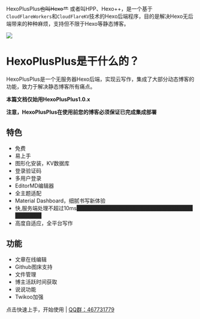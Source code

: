 ﻿---
home: true
heroImage: https://cdn.jsdelivr.net/gh/HexoPlusPlus/CDN@master/doc_img/icon.png
actionText: 快速上手
actionLink: /start/
features:
- title: 方便
  details: 多后端无缝衔接，以最少的配置帮助你专注于写作。
- title: Workers驱动
  details: 享受世界上最快的JS引擎-GoogleV8，在10ms之内完成难以匹及的事情。
- title: 多功能
  details: 完美解决Hexo做为静态博客无后端的痛苦，包括后端写作、文件管理、微语系统。
footer: MIT Licensed | ChenYFan 2021-永远
---
<style>
span.heimu a.external,span.heimu a.external:visited,span.heimu a.extiw,span.heimu a.extiw:visited {
    color: #252525
}

.heimu,.heimu a,a .heimu,.heimu a.new {
    background-color: #252525;
    color: #252525;
    text-shadow: none
}

body:not(.heimu_toggle_on) .heimu:hover,body:not(.heimu_toggle_on) .heimu:active,body:not(.heimu_toggle_on) .heimu.off {
    transition: color .13s linear;
    color: #fff
}

body:not(.heimu_toggle_on) .heimu:hover a,body:not(.heimu_toggle_on) a:hover .heimu,body:not(.heimu_toggle_on) .heimu.off a,body:not(.heimu_toggle_on) a:hover .heimu.off {
    transition: color .13s linear;
    color: #add8e6
}

body:not(.heimu_toggle_on) .heimu.off .new,body:not(.heimu_toggle_on) .heimu.off .new:hover,body:not(.heimu_toggle_on) .new:hover .heimu.off,body:not(.heimu_toggle_on) .heimu.off .new,body:not(.heimu_toggle_on) .heimu.off .new:hover,body:not(.heimu_toggle_on) .new:hover .heimu.off {
    transition: color .13s linear;
    color: #ba0000
}
</style>
HexoPlusPlus~~也叫Hexo艹~~ 或者叫HPP、Hexo++，是一个基于`CloudFlareWorkers`和`CloudFlareKV`技术的Hexo后端程序，目的是解决Hexo无后端带来的种种麻烦，支持但不限于Hexo等静态博客。

![](https://cdn.jsdelivr.net/gh/HexoPlusPlus/CDN@master/doc_img/b_1.png)

# HexoPlusPlus是干什么的？

HexoPlusPlus是一个无服务器Hexo后端，实现云写作，集成了大部分动态博客的功能，致力于解决静态博客所有痛点。

**本篇文档仅始用HexoPlusPlus1.0.x**

**注意，HexoPlusPlus在使用前您的博客必须保证已完成集成部署**

## 特色

- 免费
- 易上手
- 图形化安装，KV数据库
- 登录验证码
- 多用户登录
- EditorMD编辑器
- 全主题适配
- Material Dashboard，细腻书写新体验
- 快,服务端处理不超过10ms<span class="heimu">主要是CloudFlare的限制，很多高负荷运算只能拉到前端处理</span>
- 高度自适应，全平台写作

## 功能

- 文章在线编辑
- Github图床支持
- 文件管理
- 博主活跃时间获取
- 说说功能
- Twikoo加强

点击快速上手，开始使用 | [QQ群：467731779](https://jq.qq.com/?_wv=1027&k=rAcnhzqK)
